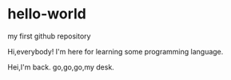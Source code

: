 # hello-world
my first github repository

Hi,everybody!
I'm here for learning some programming language.

Hei,I'm back.
go,go,go,my desk.
